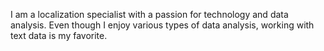
I am a localization specialist with a passion for technology and data analysis. Even though I enjoy various types of data analysis, working with text data is my favorite. 




